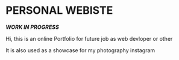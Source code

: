 # PERSONAL WEBISTE

***WORK IN PROGRESS***

Hi, this is an online Portfolio for future job as web devloper or other

It is also used as a showcase for my photography instagram
